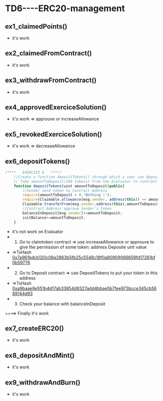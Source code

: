 # TD6----ERC20-management

## ex1_claimedPoints()
- it's work

## ex2_claimedFromContract()
- it's work

## ex3_withdrawFromContract()
- it's work

## ex4_approvedExerciceSolution()
- it's work => approuve or increaseAllowance

## ex5_revokedExerciceSolution()
- it's work => decreaseAllowance

## ex6_depositTokens()
```js
/****   EXERCICE 6   ****/
    //Create a function depositTokens() through which a user can deposit claimableTokens in ExerciceSolution, using transferFrom
    // Take amountToDeposit(100 tokens) from the Evaluator to contract
    function depositTokens(uint amountToDeposit)public{
        //Sender send token to Contract Address
        require(amountToDeposit > 0,'Nothing !');
        require(Claimable.allowance(msg.sender, address(this)) >= amountToDeposit,'Too Much !');
        Claimable.transferFrom(msg.sender,address(this),amountToDeposit);
        //Contract Address approve Sender's token
        balanceInDeposit[msg.sender]+=amountToDeposit;
        initBalance+=amountToDeposit;
    }
```
- it's not work on Evaluator
- 1) Go to claimtoken contract => use increaseAllowance or approuve to give the permission of some token: address Deposite  uint value
- =>TxHash [0x7a961bdcb120c08a2883b5fb25c5548c18f0a80909066659fd17261bf0b59776](https://rinkeby.etherscan.io/tx/0x7a961bdcb120c08a2883b5fb25c5548c18f0a80909066659fd17261bf0b59776)
- 2) Go to Deposit contract => use DepositTokens to put your token in this address
- =>TxHash [0xa9baae9e551b4d17ab33854d9327add4bbae5b7fee973bcce345cb5689144d93](https://rinkeby.etherscan.io/tx/0xa9baae9e551b4d17ab33854d9327add4bbae5b7fee973bcce345cb5689144d93)
- 3) Check your balance with balanceInDeposit

====> Finally it's work

## ex7_createERC20()
- it's work

## ex8_depositAndMint()
- it's work
## ex9_withdrawAndBurn()
- it's work
